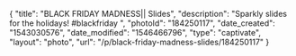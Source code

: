 {
    "title": "BLACK FRIDAY MADNESS|| Slides",
    "description": "Sparkly slides for the holidays! #blackfriday ",
    "photoId": "184250117",
    "date_created": "1543030576",
    "date_modified": "1546466796",
    "type": "captivate",
    "layout": "photo",
    "url": "\/p\/black-friday-madness-slides\/184250117"
}